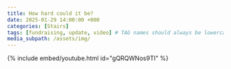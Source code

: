 ```yaml
---
title: How hard could it be?
date: 2025-01-29 14:00:00 +000
categories: [Stairs]
tags: [fundraising, update, video] # TAG names should always be lowercase
media_subpath: /assets/img/
---
```


{% include embed/youtube.html id="gQRQWNos9TI" %}

